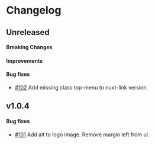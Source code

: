 # Changelog

## Unreleased

#### Breaking Changes
#### Improvements
#### Bug fixes

- [#102](https://github.com/mesg-foundation/mesg-components/pull/102) Add missing class top-menu to nuxt-link version.

## v1.0.4

#### Bug fixes

- [#101](https://github.com/mesg-foundation/mesg-components/pull/101) Add alt to logo image. Remove margin left from ul.
